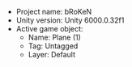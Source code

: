 <!-- UNITY CODE ASSIST INSTRUCTIONS START -->
- Project name: bRoKeN
- Unity version: Unity 6000.0.32f1
- Active game object:
  - Name: Plane (1)
  - Tag: Untagged
  - Layer: Default
<!-- UNITY CODE ASSIST INSTRUCTIONS END -->